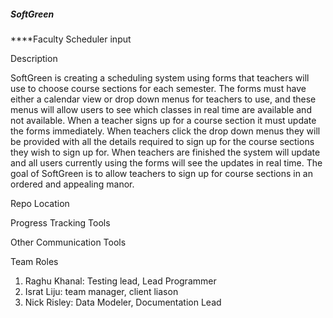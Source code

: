 ##### SoftGreen

****Faculty Scheduler input

Description

SoftGreen is creating a scheduling system using forms that teachers will use to choose course sections for each semester. 
The forms must have either a calendar view or drop down menus for teachers to use, and these menus will allow users to see which classes in real time are available and not available.
When a teacher signs up for a course section it must update the forms immediately. 
When teachers click the drop down menus they will be provided with all the details required to sign up for the course sections they wish to sign up for. 
When teachers are finished the system will update and all users currently using the forms will see the updates in real time.
The goal of SoftGreen is to allow teachers to sign up for course sections in an ordered and appealing manor.

Repo Location

Progress Tracking Tools

Other Communication Tools

Team Roles
1. Raghu Khanal: Testing lead, Lead Programmer
2. Israt Liju: team manager, client liason
3. Nick Risley: Data Modeler, Documentation Lead

